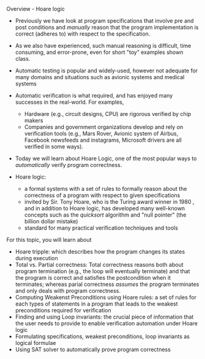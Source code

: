 Overview - Hoare logic
- Previously we have look at program specifications that involve pre and post conditions and  *manually* reason that the program implementation is correct (adheres to) with respect to the specification.
- As we also have experienced, such manual reasoning is difficult, time consuming, and error-prone, even for short "toy" examples shown class.
- Automatic testing is popular and widely-used, however not adequate for many domains and situations such as avionic systems and medical systems 
- Automatic verification is what required, and has enjoyed many successes in the real-world. For examples,
  - Hardware (e.g., circuit designs, CPU) are rigorous verified by chip makers
  - Companies and government organizations develop and rely on verification tools (e.g., Mars Rover, Avionic system of Airbus, Facebook newsfeeds and instagrams, Microsoft drivers are all verified in some ways). 

- Today we will learn about Hoare Logic, one of the most popular ways to *automatically* verify program correctness.
- Hoare logic:
  - a formal systems with a set of rules to formally reason about the correctness of a program with respect to given specifications
  - invited by Sir. Tony Hoare, who is the Turing award winner in 1980 , and in addition to Hoare logic, has developed many well-known concepts such as the *quicksort* algorithm and "null pointer" (the billion dollar mistake) 
  - standard for many practical verification techniques and tools
  

  
For this topic, you will learn about
- Hoare tripple: which describes how the program changes its states during execution
- Total vs. Partial correctness: Total correctness reasons both about program termination (e.g., the loop will eventually terminate) and that the program is correct and satisfies the postcondition when it terminates; whereas parial correctness *assumes* the program terminates and only deals with program correctness.
- Computing Weakenst Preconditions using Hoare rules: a set of rules for each types of statements in a program that leads to the weakest preconditions required for verification
- Finding and using Loop invariants: the crucial piece of information that the user needs to provide to enable verification automation under Hoare logic
- Formulating specifications, weakest preconditions, loop invariants as logical formulae
- Using SAT solver to automatically prove program correctness

